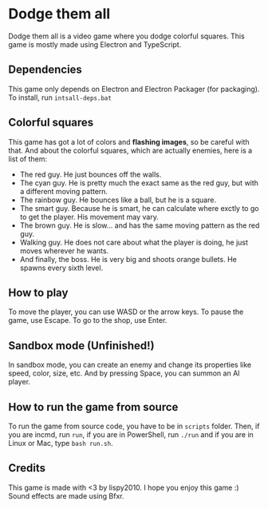 # Dodge them all
Dodge them all is a video game where you dodge colorful squares. This game is mostly made using
Electron and TypeScript.

## Dependencies
This game only depends on Electron and Electron Packager (for packaging). To install, run
`intsall-deps.bat`

## Colorful squares
This game has got a lot of colors and **flashing images**, so be careful with that.
And about the colorful squares, which are actually enemies, here is a list of them:
* The red guy. He just bounces off the walls.
* The cyan guy. He is pretty much the exact same as the red guy, but with a different moving pattern.
* The rainbow guy. He bounces like a ball, but he is a square.
* The smart guy. Because he is smart, he can calculate where exctly to go to get the player. His movement may vary.
* The brown guy. He is slow... and has the same moving pattern as the red guy.
* Walking guy. He does not care about what the player is doing, he just moves wherever he wants.
* And finally, the boss. He is very big and shoots orange bullets. He spawns every sixth level.

## How to play
To move the player, you can use WASD or the arrow keys. To pause the game, use Escape. To go to the shop, use Enter.

## Sandbox mode (**Unfinished!**)
In sandbox mode, you can create an enemy and change its properties like speed, color, size, etc. And by pressing Space, you can summon an AI player.

## How to run the game from source
To run the game from source code, you have to be in `scripts` folder. Then, if you are incmd, run `run`, if you are in PowerShell, run `./run` and if you are in Linux or Mac, type `bash run.sh`.

## Credits
This game is made with <3 by lispy2010. I hope you enjoy this game :)
Sound effects are made using Bfxr.